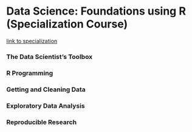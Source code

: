 # Data Science: Foundations using R (Specialization Course)
[link to specialization](https://www.coursera.org/specializations/data-science-foundations-r)

### The Data Scientist’s Toolbox
### R Programming
### Getting and Cleaning Data
### Exploratory Data Analysis
### Reproducible Research
